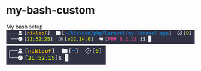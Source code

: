 # my-bash-custom

My bash setup
<br>
<img src="Screenshot from 2025-04-12 21-52-33.png">
<br>
<img src="Screenshot from 2025-04-12 21-52-20.png">
